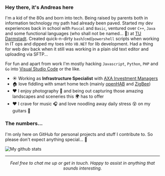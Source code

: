 
### Hey there, it's Andreas here
I'm a kid of the 80s and born into tech. Being raised by parents both in information technology my path had already been paved. Started my dev experiences back in school with `Pascal` and `Basic`, ventured over `C++`, `Java` and some functional languages (who shall not be named... 🧙) at [TU Darmstadt](https://www.tu-darmstadt.de/). Created quick-n-dirty `bash`/`cmd`/`powershell` scripts when working in IT ops and dipped my toes into `VB.NET` for lib development. Had a thing for web dev back when it still was working in a plain old text editor and uploading via SFTP... 

For fun and apart from work I'm mostly hacking `Javascript`, `Python`, `PHP` and `Go` into [Visual Studio Code](https://github.com/microsoft/vscode) or the like.


<!-- - ☀️ Working as **Information Security Specialist** with [Drooms](https://www.drooms.com) -->
- ☀️ Working as **Infrastructure Specialist** with [AXA Investment Managers](https://www.axa-im.com)
- 🏠 love fiddling with smart home tech (mainly [openHAB](https://github.com/openhab) and [ZigBee](https://github.com/Koenkk/zigbee2mqtt))
- ❤️ I enjoy photography 📸 and being out capturing those amazing landscapes and sceneries this 🌍 has to offer
- ❤️ I crave for music 🎧 and love noodling away daily stress 😵 on my guitars 🎸

### The numbers...
I'm only here on GitHub for personal projects and stuff I contribute to. So please don't expect anything special... 🦄

![My github stats](https://github-readme-stats.vercel.app/api?username=andreasbrett&show_icons=true)

<hr>
<p align="center">
  <i>Feel free to chat me up or get in touch. Happy to assist in anything that sounds interesting.</i>
</p>
